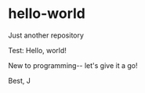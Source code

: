 # hello-world
Just another repository


Test:
Hello, world!

New to programming-- let's give it a go!

Best, 
J
